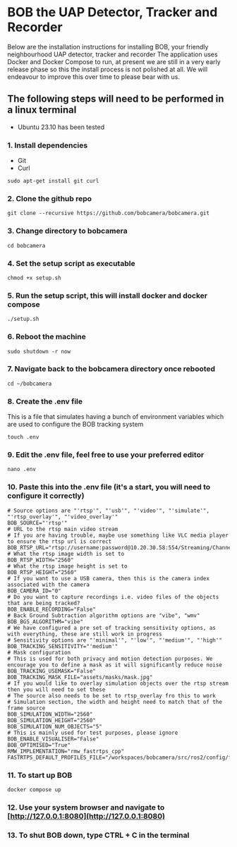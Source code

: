 # BOB the UAP Detector, Tracker and Recorder

Below are the installation instructions for installing BOB, your friendly neighbourhood UAP detector, tracker and recorder
The application uses Docker and Docker Compose to run, at present we are still in a very early release phase so this the install process is not polished at all. We will endeavour to improve this over time to please bear with us.

## The following steps will need to be performed in a linux terminal

- Ubuntu 23.10 has been tested

### 1. Install dependencies
- Git
- Curl
```
sudo apt-get install git curl
```
### 2. Clone the github repo
```
git clone --recursive https://github.com/bobcamera/bobcamera.git
```
### 3. Change directory to bobcamera
```
cd bobcamera
```
### 4. Set the setup script as executable
```
chmod +x setup.sh
```
### 5. Run the setup script, this will install docker and docker compose
```
./setup.sh
```
### 6. Reboot the machine
```
sudo shutdown -r now
```
### 7. Navigate back to the bobcamera directory once rebooted
```
cd ~/bobcamera
```
### 8. Create the .env file
This is a file that simulates having a bunch of environment variables which are used to configure the BOB tracking system
```
touch .env
```
### 9. Edit the .env file, feel free to use your preferred editor
```
nano .env
```
### 10. Paste this into the .env file (it's a start, you will need to configure it correctly)
```
# Source options are "'rtsp'", "'usb'", "'video'", "'simulate'", "'rtsp_overlay'", "'video_overlay'"
BOB_SOURCE="'rtsp'"
# URL to the rtsp main video stream 
# If you are having trouble, maybe use something like VLC media player to ensure the rtsp url is correct
BOB_RTSP_URL="rtsp://username:password@10.20.30.58:554/Streaming/Channels/101"
# What the rtsp image width is set to 
BOB_RTSP_WIDTH="2560"
# What the rtsp image height is set to 
BOB_RTSP_HEIGHT="2560"
# If you want to use a USB camera, then this is the camera index associated with the camera
BOB_CAMERA_ID="0"
# Do you want to capture recordings i.e. video files of the objects that are being tracked?
BOB_ENABLE_RECORDING="False"
# Back Ground Subtraction algorithm options are "vibe", "wmv"
BOB_BGS_ALGORITHM="vibe"
# We have configured a pre set of tracking sensitivity options, as with everything, these are still work in progress
# Sensitivity options are "'minimal'", "'low'", "'medium'", "'high'"
BOB_TRACKING_SENSITIVITY="'medium'"
# Mask configuration
# This is used for both privacy and motion detection purposes. We encourage you to define a mask as it will significantly reduce noise 
BOB_TRACKING_USEMASK="False"
BOB_TRACKING_MASK_FILE="assets/masks/mask.jpg"
# If you would like to overlay simulation objects over the rtsp stream then you will need to set these
# The source also needs to be set to rtsp_overlay fro this to work
# Simulation section, the width and height need to match that of the frame source
BOB_SIMULATION_WIDTH="2560"
BOB_SIMULATION_HEIGHT="2560"
BOB_SIMULATION_NUM_OBJECTS="5"
# This is mainly used for test purposes, please ignore
BOB_ENABLE_VISUALISER="False"
BOB_OPTIMISED="True"
RMW_IMPLEMENTATION="rmw_fastrtps_cpp"
FASTRTPS_DEFAULT_PROFILES_FILE="/workspaces/bobcamera/src/ros2/config/fastdds.xml"
```
### 11. To start up BOB
```
docker compose up
```
### 12. Use your system browser and navigate to [http://127.0.0.1:8080](http://127.0.0.1:8080)

### 13. To shut BOB down, type CTRL + C in the terminal